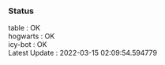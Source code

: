 ### Status


table : OK  
hogwarts : OK  
icy-bot : OK  
Latest Update : 2022-03-15 02:09:54.594779
